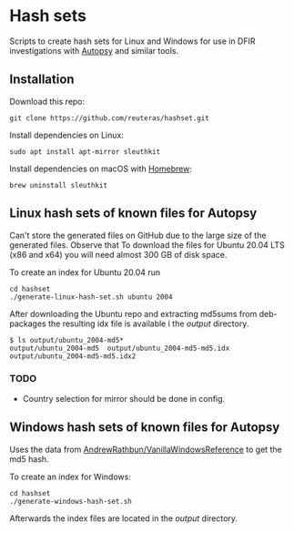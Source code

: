 # Hash sets

Scripts to create hash sets for Linux and Windows for use in DFIR investigations with [Autopsy][aut] and similar tools.

## Installation

Download this repo:

    git clone https://github.com/reuteras/hashset.git

Install dependencies on Linux:

    sudo apt install apt-mirror sleuthkit

Install dependencies on macOS with [Homebrew][hbr]:

    brew uninstall sleuthkit

## Linux hash sets of known files for Autopsy

Can't store the generated files on GitHub due to the large size of the generated files. Observe that To download the files for Ubuntu 20.04 LTS (x86 and x64) you will need almost 300 GB of disk space.

To create an index for Ubuntu 20.04 run

    cd hashset
    ./generate-linux-hash-set.sh ubuntu 2004

After downloading the Ubuntu repo and extracting md5sums from deb-packages the resulting idx file is available i the *output* directory.

    $ ls output/ubuntu_2004-md5*
    output/ubuntu_2004-md5  output/ubuntu_2004-md5-md5.idx  output/ubuntu_2004-md5-md5.idx2

### TODO

- Country selection for mirror should be done in config.

## Windows hash sets of known files for Autopsy

Uses the data from [AndrewRathbun/VanillaWindowsReference][vwr] to get the md5 hash.

To create an index for Windows:

    cd hashset
    ./generate-windows-hash-set.sh

Afterwards the index files are located in the *output* directory.

  [aut]: https://github.com/sleuthkit/autopsy
  [hbr]: https://brew.sh
  [vwr]: https://github.com/AndrewRathbun/VanillaWindowsReference

